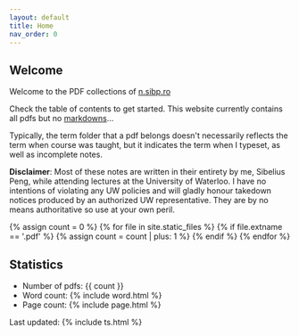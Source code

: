 ```yaml
---
layout: default
title: Home
nav_order: 0
---
```

## Welcome
Welcome to the PDF collections of [n.sibp.ro](https://n.sibp.ro)

Check the table of contents to get started. This website currently contains all pdfs but no [markdowns](../mdf)...

Typically, the term folder that a pdf belongs doesn't necessarily reflects the term when course was taught, but it indicates the term when I typeset, as well as incomplete notes.

**Disclaimer**: Most of these notes are written in their entirety by me, Sibelius Peng, while attending lectures at the University of Waterloo. I have no intentions of violating any UW policies and will gladly honour takedown notices produced by an authorized UW representative. They are by no means authoritative so use at your own peril.

{% assign count = 0 %}
{% for file in site.static_files %}
    {% if file.extname == '.pdf' %}
        {% assign count = count | plus: 1 %}
    {% endif %}
{% endfor %}

## Statistics
- Number of pdfs: {{ count }}
- Word count: {% include word.html %}
- Page count: {% include page.html %}

Last updated: {% include ts.html %}

